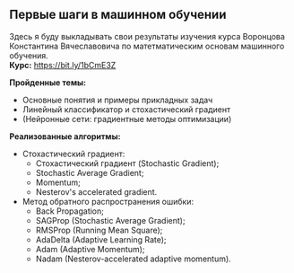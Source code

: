 ## Первые шаги в машинном обучении  
Здесь я буду выкладывать свои результаты изучения курса Воронцова
Константина Вячеславовича по матетматическим основам машинного обучения.  
**Курс:** https://bit.ly/1bCmE3Z  
  
**Пройденные темы:**  
* Основные понятия и примеры прикладных задач
* Линейный классификатор и стохастический градиент
* (Нейронные сети: градиентные методы оптимизации)  

**Реализованные алгоритмы:**
* Стохастический градиент:  
    * Стохастический градиент (Stochastic Gradient);  
    * Stochastic Average Gradient;
    * Momentum;  
    * Nesterov's accelerated gradient.  
* Метод обратного распространения ошибки:
    * Back Propagation;
    * SAGProp (Stochastic Average Gradient);
    * RMSProp (Running Mean Square);
    * AdaDelta (Adaptive Learning Rate);
    * Adam (Adaptive Momentum);
    * Nadam (Nesterov-accelerated adaptive momentum).  

